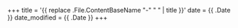+++
title = '{{ replace .File.ContentBaseName "-" " " | title }}'
date = {{ .Date }}
date_modified = {{ .Date }}
+++
